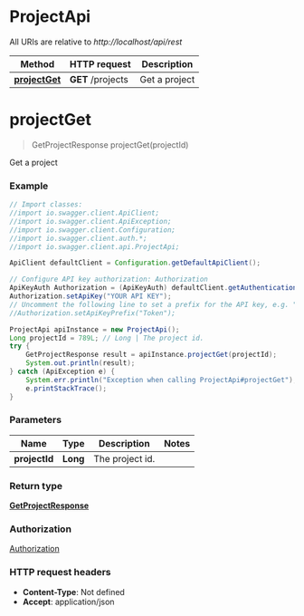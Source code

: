 # ProjectApi

All URIs are relative to *http://localhost/api/rest*

Method | HTTP request | Description
------------- | ------------- | -------------
[**projectGet**](ProjectApi.md#projectGet) | **GET** /projects | Get a project


<a name="projectGet"></a>
# **projectGet**
> GetProjectResponse projectGet(projectId)

Get a project

### Example
```java
// Import classes:
//import io.swagger.client.ApiClient;
//import io.swagger.client.ApiException;
//import io.swagger.client.Configuration;
//import io.swagger.client.auth.*;
//import io.swagger.client.api.ProjectApi;

ApiClient defaultClient = Configuration.getDefaultApiClient();

// Configure API key authorization: Authorization
ApiKeyAuth Authorization = (ApiKeyAuth) defaultClient.getAuthentication("Authorization");
Authorization.setApiKey("YOUR API KEY");
// Uncomment the following line to set a prefix for the API key, e.g. "Token" (defaults to null)
//Authorization.setApiKeyPrefix("Token");

ProjectApi apiInstance = new ProjectApi();
Long projectId = 789L; // Long | The project id.
try {
    GetProjectResponse result = apiInstance.projectGet(projectId);
    System.out.println(result);
} catch (ApiException e) {
    System.err.println("Exception when calling ProjectApi#projectGet");
    e.printStackTrace();
}
```

### Parameters

Name | Type | Description  | Notes
------------- | ------------- | ------------- | -------------
 **projectId** | **Long**| The project id. |

### Return type

[**GetProjectResponse**](GetProjectResponse.md)

### Authorization

[Authorization](../README.md#Authorization)

### HTTP request headers

 - **Content-Type**: Not defined
 - **Accept**: application/json


